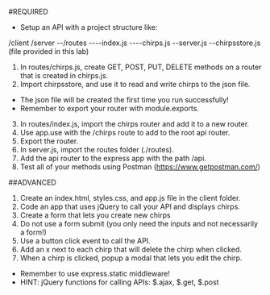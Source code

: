 #REQUIRED
- Setup an API with a project structure like:

/client
/server
--/routes
----index.js
----chirps.js
--server.js
--chirpsstore.js (file provided in this lab)

1. In routes/chirps.js, create GET, POST, PUT, DELETE methods on a router that is created in chirps.js.
2. Import chirpsstore, and use it to read and write chirps to the json file.
- The json file will be created the first time you run successfully!
- Remember to export your router with module.exports.
3. In routes/index.js, import the chirps router and add it to a new router.
4. Use app.use with the /chirps route to add to the root api router.
5. Export the router.
6. In server.js, import the routes folder (./routes).
7. Add the api router to the express app with the path /api.
8. Test all of your methods using Postman (https://www.getpostman.com/)

##ADVANCED
1. Create an index.html, styles.css, and app.js file in the client folder.
2. Code an app that uses jQuery to call your API and displays chirps.
3. Create a form that lets you create new chirps
4. Do not use a form submit (you only need the inputs and not necessarily a form!)
5. Use a button click event to call the API.
6. Add an x next to each chirp that will delete the chirp when clicked.
7. When a chirp is clicked, popup a modal that lets you edit the chirp.
- Remember to use express.static middleware!
- HINT: jQuery functions for calling APIs: $.ajax, $.get, $.post